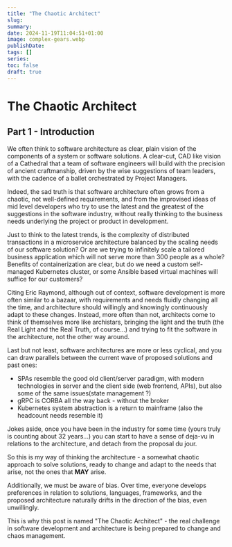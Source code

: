 ```yaml
---
title: "The Chaotic Architect"
slug:
summary:
date: 2024-11-19T11:04:51+01:00
image: complex-gears.webp
publishDate:
tags: []
series:
toc: false
draft: true
---
```

<!--
Checklist:
- [ ] Outline
- [ ] Draft 1
- [ ] Edit
    - [ ] Check trouble / vale
    - [ ] One sentence per line
    - [ ] Check preview in browser
    - [ ] Put in all links
- [ ] Create summary
- [ ] Tidy up
    - [ ] Set publishDate
    - [ ] Toggle draft
    - [ ] Check tags
    - [ ] Remove checklist
    - [ ] Remove outline
- [ ] Publish to hosting

Outline:
- 
-->

# The Chaotic Architect

## Part 1 - Introduction
We often think to software architecture as clear, plain vision of the components of a system or software solutions. A clear-cut, CAD like vision of a Cathedral that a team of software engineers will build with the precision of ancient craftmanship, driven by the wise suggestions of team leaders, with the cadence of a ballet orchestrated by Project Managers.

Indeed, the sad truth is that software architecture often grows from a chaotic, not well-defined requirements, and from the improvised ideas of mid level developers who try to use the latest and the greatest of the suggestions in the software industry, without really thinking to the business needs underlying the project or product in development.

Just to think to the latest trends, is the complexity of distributed transactions in a microservice architecture balanced by the scaling needs of our software solution? Or are we trying to infinitely scale a tailored business application which will not serve more than 300 people as a whole? Benefits of containerization are clear, but do we need a custom self-managed Kubernetes cluster, or some Ansible based virtual machines will suffice for our customers? 

Citing Eric Raymond, although out of context, software development is more often similar to a bazaar, with requirements and needs fluidly changing all the time, and architecture should willingly and knowingly continuously adapt to these changes. Instead, more often than not, architects come to think of themselves more like archistars, bringing the light and the truth (the Real Light and the Real Truth, of course...) and trying to fit the software in the architecture, not the other way around. 

Last but not least, software architectures are more or less cyclical, and you can draw parallels between the current wave of proposed solutions and past ones: 

 * SPAs resemble the good old client/server paradigm, with modern technologies in server and the client side (web frontend, APIs), but also some of the same issues(state management ?) 
 * gRPC is CORBA all the way back - without the broker 
 * Kubernetes system abstraction is a return to mainframe (also the headcount needs resemble it)

Jokes aside, once you have been in the industry for some time (yours truly is counting about 32 years...) you can start to have a sense of deja-vu in relations to the architecture, and detach from the proposal du jour. 

So this is my way of thinking the architecture - a somewhat chaotic approach to solve solutions, ready to change and adapt to the needs that arise, not the ones that **MAY** arise.

Additionally, we must be aware of bias. Over time, everyone develops preferences in relation to solutions, languages, frameworks, and the proposed architecture  naturally drifts in the direction of the bias, even unwillingly. 

This is why this post is named "The Chaotic Architect" - the real challenge in software development and architecture is being prepared to change and chaos management.








